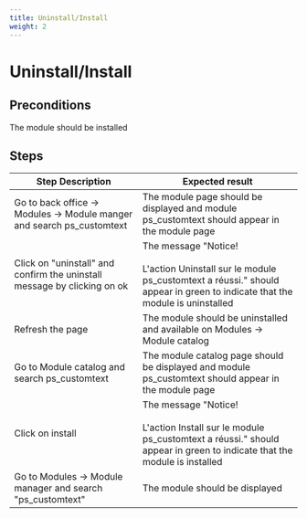 ```yaml
---
title: Uninstall/Install
weight: 2
---
```


# Uninstall/Install

## Preconditions

The module should be installed
## Steps
| Step Description | Expected result |
| ----- | ----- |
| Go to back office -> Modules -> Module manger and search ps_customtext | The module page should be displayed and module ps_customtext should appear in the module page |
| Click on "uninstall" and confirm the uninstall message by clicking on ok | The message "Notice!<br /><br>L'action Uninstall sur le module ps_customtext a réussi." should appear in green to indicate that the module is uninstalled |
| Refresh the page | The module should be uninstalled and available on Modules -> Module catalog |
| Go to Module catalog and search ps_customtext | The module catalog page should be displayed and module ps_customtext should appear in the module page |
| Click on install | The message "Notice!<br /><br>L'action Install sur le module ps_customtext a réussi." should appear in green to indicate that the module is installed |
| Go to Modules -> Module manager and search "ps_customtext" | The module should be displayed |

